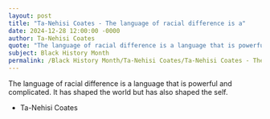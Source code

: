 ```yaml
---
layout: post
title: "Ta-Nehisi Coates - The language of racial difference is a"
date: 2024-12-28 12:00:00 -0000
author: Ta-Nehisi Coates
quote: "The language of racial difference is a language that is powerful and complicated. It has shaped the world but has also shaped the self."
subject: Black History Month
permalink: /Black History Month/Ta-Nehisi Coates/Ta-Nehisi Coates - The language of racial difference is a
---
```


The language of racial difference is a language that is powerful and complicated. It has shaped the world but has also shaped the self.

- Ta-Nehisi Coates
